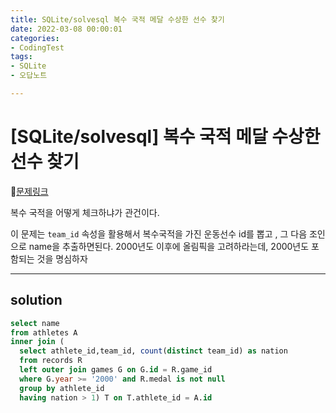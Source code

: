```yaml
---
title: SQLite/solvesql 복수 국적 메달 수상한 선수 찾기
date: 2022-03-08 00:00:01
categories:
- CodingTest
tags:
- SQLite
- 오답노트

---
```


# [SQLite/solvesql] 복수 국적 메달 수상한 선수 찾기

📌[문제링크](https://solvesql.com/problems/multiple-medalist/) 

복수 국적을 어떻게 체크하냐가 관건이다. 

이 문제는 `team_id` 속성을 활용해서 복수국적을 가진 운동선수 id를 뽑고 , 그 다음 조인으로 name을 추출하면된다.
2000년도 이후에 올림픽을 고려하라는데, 2000년도 포함되는 것을 명심하자

---

## solution
```sql
select name
from athletes A
inner join (
  select athlete_id,team_id, count(distinct team_id) as nation
  from records R
  left outer join games G on G.id = R.game_id 
  where G.year >= '2000' and R.medal is not null
  group by athlete_id
  having nation > 1) T on T.athlete_id = A.id
```
